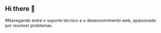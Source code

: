 ## Hi there 👋
#Navegando entre o suporte técnico e o desenvolvimento web, apaixonado por resolver problemas.
